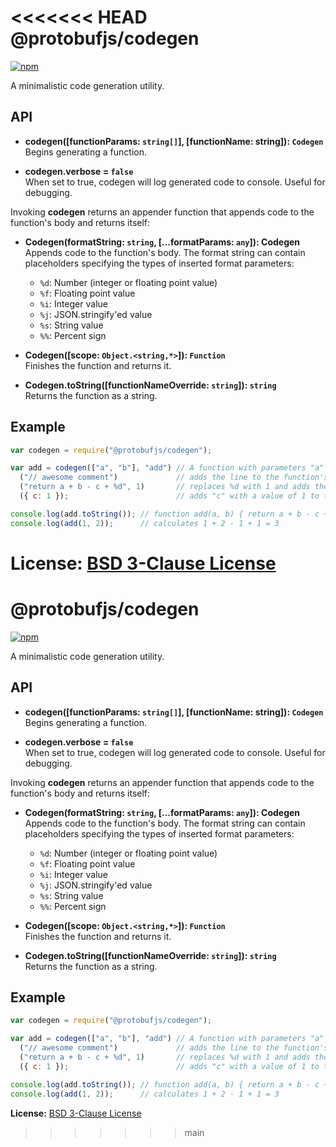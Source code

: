 <<<<<<< HEAD
@protobufjs/codegen
===================
[![npm](https://img.shields.io/npm/v/@protobufjs/codegen.svg)](https://www.npmjs.com/package/@protobufjs/codegen)

A minimalistic code generation utility.

API
---

* **codegen([functionParams: `string[]`], [functionName: string]): `Codegen`**<br />
  Begins generating a function.

* **codegen.verbose = `false`**<br />
  When set to true, codegen will log generated code to console. Useful for debugging.

Invoking **codegen** returns an appender function that appends code to the function's body and returns itself:

* **Codegen(formatString: `string`, [...formatParams: `any`]): Codegen**<br />
  Appends code to the function's body. The format string can contain placeholders specifying the types of inserted format parameters:

  * `%d`: Number (integer or floating point value)
  * `%f`: Floating point value
  * `%i`: Integer value
  * `%j`: JSON.stringify'ed value
  * `%s`: String value
  * `%%`: Percent sign<br />

* **Codegen([scope: `Object.<string,*>`]): `Function`**<br />
  Finishes the function and returns it.

* **Codegen.toString([functionNameOverride: `string`]): `string`**<br />
  Returns the function as a string.

Example
-------

```js
var codegen = require("@protobufjs/codegen");

var add = codegen(["a", "b"], "add") // A function with parameters "a" and "b" named "add"
  ("// awesome comment")             // adds the line to the function's body
  ("return a + b - c + %d", 1)       // replaces %d with 1 and adds the line to the body
  ({ c: 1 });                        // adds "c" with a value of 1 to the function's scope

console.log(add.toString()); // function add(a, b) { return a + b - c + 1 }
console.log(add(1, 2));      // calculates 1 + 2 - 1 + 1 = 3
```

**License:** [BSD 3-Clause License](https://opensource.org/licenses/BSD-3-Clause)
=======
@protobufjs/codegen
===================
[![npm](https://img.shields.io/npm/v/@protobufjs/codegen.svg)](https://www.npmjs.com/package/@protobufjs/codegen)

A minimalistic code generation utility.

API
---

* **codegen([functionParams: `string[]`], [functionName: string]): `Codegen`**<br />
  Begins generating a function.

* **codegen.verbose = `false`**<br />
  When set to true, codegen will log generated code to console. Useful for debugging.

Invoking **codegen** returns an appender function that appends code to the function's body and returns itself:

* **Codegen(formatString: `string`, [...formatParams: `any`]): Codegen**<br />
  Appends code to the function's body. The format string can contain placeholders specifying the types of inserted format parameters:

  * `%d`: Number (integer or floating point value)
  * `%f`: Floating point value
  * `%i`: Integer value
  * `%j`: JSON.stringify'ed value
  * `%s`: String value
  * `%%`: Percent sign<br />

* **Codegen([scope: `Object.<string,*>`]): `Function`**<br />
  Finishes the function and returns it.

* **Codegen.toString([functionNameOverride: `string`]): `string`**<br />
  Returns the function as a string.

Example
-------

```js
var codegen = require("@protobufjs/codegen");

var add = codegen(["a", "b"], "add") // A function with parameters "a" and "b" named "add"
  ("// awesome comment")             // adds the line to the function's body
  ("return a + b - c + %d", 1)       // replaces %d with 1 and adds the line to the body
  ({ c: 1 });                        // adds "c" with a value of 1 to the function's scope

console.log(add.toString()); // function add(a, b) { return a + b - c + 1 }
console.log(add(1, 2));      // calculates 1 + 2 - 1 + 1 = 3
```

**License:** [BSD 3-Clause License](https://opensource.org/licenses/BSD-3-Clause)
>>>>>>> main
